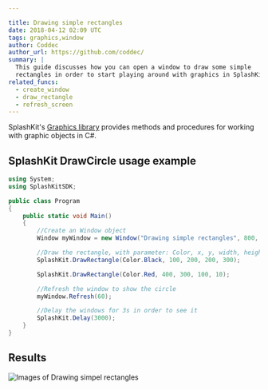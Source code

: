 ```yaml
---

title: Drawing simple rectangles
date: 2018-04-12 02:09 UTC
tags: graphics,window
author: Coddec
author_url: https://github.com/coddec/
summary: |
  This guide discusses how you can open a window to draw some simple
  rectangles in order to start playing around with graphics in SplashKit.
related_funcs:
  - create_window
  - draw_rectangle
  - refresh_screen
---
```


SplashKit's [Graphics library](/api/graphics) provides methods and procedures for working with
graphic objects in C#.

## SplashKit DrawCircle usage example

```csharp
using System;
using SplashKitSDK;

public class Program
{
    public static void Main()
    {
        //Create an Window object
        Window myWindow = new Window("Drawing simple rectangles", 800, 600);

        //Draw the rectangle, with parameter: Color, x, y, width, height
        SplashKit.DrawRectangle(Color.Black, 100, 200, 200, 300);

        SplashKit.DrawRectangle(Color.Red, 400, 300, 100, 10);

        //Refresh the window to show the circle
        myWindow.Refresh(60);

        //Delay the windows for 3s in order to see it
        SplashKit.Delay(3000);
    }
}
```

## Results
![Images of Drawing simpel rectangles](https://i.imgur.com/wr4GlP4.png)
